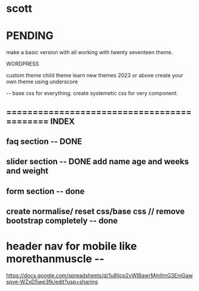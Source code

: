 # scott

PENDING
===========================================


make a basic version with all working with twenty seventeen theme.

WORDPRESS

custom theme
child theme
learn new themes 2023 or above
create your own theme using underscore


-- base css for everything.
 create systemetic css for very component.






===========================================
INDEX
----------------------------
faq section -- DONE
-----------------------------
slider section -- DONE
add name age and weeks and weight
------------------------------
form section -- done
------------------------------
create normalise/ reset css/base css // remove bootstrap completely -- done
------------------------------
header nav for mobile like morethanmuscle -- 
==============================================

https://docs.google.com/spreadsheets/d/1u8ljcp2vWIBawrMjnIImG3EnjGawspve-WZxD5we3fk/edit?usp=sharing